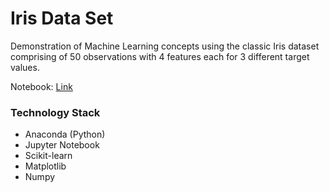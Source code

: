 # Iris Data Set

Demonstration of Machine Learning concepts using the classic Iris dataset comprising of 50 observations with 4 features each for 3 different target values.

Notebook: [Link](https://github.com/amitmaharana/iris-dataset/blob/master/Iris%20Data%20Set.ipynb)

### Technology Stack
* Anaconda (Python)
* Jupyter Notebook
* Scikit-learn
* Matplotlib
* Numpy
